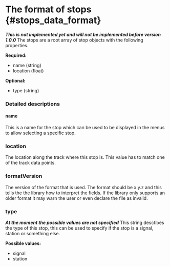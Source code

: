 The format of stops {#stops_data_format}
========================

***This is not implemented yet and will not be implemented before version 1.0.0***
The stops are a root array of stop objects with the following properties.

**Required:**

* name (string)
* location (float)


**Optional:**

* type (string)

### Detailed descriptions

#### name

This is a name for the stop which can be used to be displayed in the menus to allow selecting a specific stop.

### location

The location along the track where this stop is.
This value has to match one of the track data points.

### formatVersion

The version of the format that is used.
The format should be x.y.z and this tells the the library how to interpret the fields.
If the library only supports an older format it may warn the user or even declare the file as invalid.

### type

***At the moment the possible values are not specified***
This string desctibes the type of this stop, this can be used to specify if the stop is a signal, station or something else.

**Possible values:**

* signal
* station

